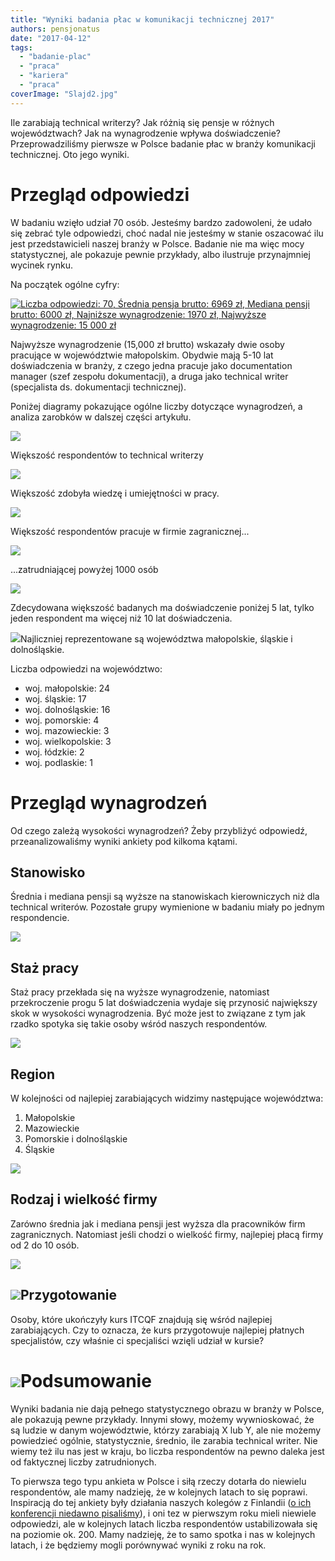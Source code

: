 ```yaml
---
title: "Wyniki badania płac w komunikacji technicznej 2017"
authors: pensjonatus
date: "2017-04-12"
tags:
  - "badanie-plac"
  - "praca"
  - "kariera"
  - "praca"
coverImage: "Slajd2.jpg"
---
```


Ile zarabiają technical writerzy? Jak różnią się pensje w różnych województwach?
Jak na wynagrodzenie wpływa doświadczenie? Przeprowadziliśmy pierwsze w Polsce
badanie płac w branży komunikacji technicznej. Oto jego wyniki.

# Przegląd odpowiedzi

W badaniu wzięło udział 70 osób. Jesteśmy bardzo zadowoleni, że udało się zebrać
tyle odpowiedzi, choć nadal nie jesteśmy w stanie oszacować ilu jest
przedstawicieli naszej branży w Polsce. Badanie nie ma więc mocy statystycznej,
ale pokazuje pewnie przykłady, albo ilustruje przynajmniej wycinek rynku.

Na początek ogólne cyfry:

[![Liczba odpowiedzi: 70, Średnia pensja brutto: 6969 zł, Mediana pensji brutto: 6000 zł, Najniższe wynagrodzenie: 1970 zł, Najwyższe wynagrodzenie: 15 000 zł](images/podsumowanie-ankiety.jpg)](http://techwriter.pl/wp-content/uploads/2017/04/podsumowanie-ankiety.jpg)

Najwyższe wynagrodzenie (15,000 zł brutto) wskazały dwie osoby pracujące w
województwie małopolskim. Obydwie mają 5-10 lat doświadczenia w branży, z czego
jedna pracuje jako documentation manager (szef zespołu dokumentacji), a druga
jako technical writer (specjalista ds. dokumentacji technicznej).

Poniżej diagramy pokazujące ogólne liczby dotyczące wynagrodzeń, a analiza
zarobków w dalszej części artykułu.

[![](images/stanowisko.gif)](http://techwriter.pl/wp-content/uploads/2017/04/stanowisko.gif)

Większość respondentów to technical writerzy

[![](images/przygotowanie.gif)](http://techwriter.pl/wp-content/uploads/2017/04/przygotowanie.gif)

Większość zdobyła wiedzę i umiejętności w pracy.

[![](images/rodzaj-firmy.gif)](http://techwriter.pl/wp-content/uploads/2017/04/rodzaj-firmy.gif)

Większość respondentów pracuje w firmie zagranicznej...

[![](images/wielkosc-firmy.gif)](http://techwriter.pl/wp-content/uploads/2017/04/wielkosc-firmy.gif)

...zatrudniającej powyżej 1000 osób

[![](images/staz.gif)](http://techwriter.pl/wp-content/uploads/2017/04/staz.gif)

Zdecydowana większość badanych ma doświadczenie poniżej 5 lat, tylko jeden
respondent ma więcej niż 10 lat doświadczenia.

[![](images/reprezentacja-województw.png)](http://techwriter.pl/wp-content/uploads/2017/04/reprezentacja-województw.png)Najliczniej
reprezentowane są województwa małopolskie, śląskie i dolnośląskie.

Liczba odpowiedzi na województwo:

- woj. małopolskie: 24
- woj. śląskie: 17
- woj. dolnośląskie: 16
- woj. pomorskie: 4
- woj. mazowieckie: 3
- woj. wielkopolskie: 3
- woj. łódzkie: 2
- woj. podlaskie: 1

# Przegląd wynagrodzeń

Od czego zależą wysokości wynagrodzeń? Żeby przybliżyć odpowiedź,
przeanalizowaliśmy wyniki ankiety pod kilkoma kątami.

## Stanowisko

Średnia i mediana pensji są wyższe na stanowiskach kierowniczych niż dla
technical writerów. Pozostałe grupy wymienione w badaniu miały po jednym
respondencie.

[![](images/stanowisko.png)](http://techwriter.pl/wp-content/uploads/2017/04/stanowisko.png)

## Staż pracy

Staż pracy przekłada się na wyższe wynagrodzenie, natomiast przekroczenie progu
5 lat doświadczenia wydaje się przynosić największy skok w wysokości
wynagrodzenia. Być może jest to związane z tym jak rzadko spotyka się takie
osoby wśród naszych respondentów.

[![](images/staz.png)](http://techwriter.pl/wp-content/uploads/2017/04/staz.png)

## Region

W kolejności od najlepiej zarabiających widzimy następujące województwa:

1. Małopolskie
2. Mazowieckie
3. Pomorskie i dolnośląskie
4. Śląskie

[![](images/wojewodztwo.png)](http://techwriter.pl/wp-content/uploads/2017/04/wojewodztwo.png)

## Rodzaj i wielkość firmy

Zarówno średnia jak i mediana pensji jest wyższa dla pracowników firm
zagranicznych. Natomiast jeśli chodzi o wielkość firmy, najlepiej płacą firmy od
2 do 10 osób.

[![](images/rodzaj-firmy.png)](http://techwriter.pl/wp-content/uploads/2017/04/rodzaj-firmy.png)

## [![](images/wielkosc-firmy.png)](http://techwriter.pl/wp-content/uploads/2017/04/wielkosc-firmy.png)Przygotowanie

Osoby, które ukończyły kurs ITCQF znajdują się wśród najlepiej zarabiających.
Czy to oznacza, że kurs przygotowuje najlepiej płatnych specjalistów, czy
właśnie ci specjaliści wzięli udział w kursie?

# [![](images/przygotowanie.png)](http://techwriter.pl/wp-content/uploads/2017/04/przygotowanie.png)Podsumowanie

Wyniki badania nie dają pełnego statystycznego obrazu w branży w Polsce, ale
pokazują pewne przykłady. Innymi słowy, możemy wywnioskować, że są ludzie w
danym województwie, którzy zarabiają X lub Y, ale nie możemy powiedzieć ogólnie,
statystycznie, średnio, ile zarabia technical writer. Nie wiemy też ilu nas jest
w kraju, bo liczba respondentów na pewno daleka jest od faktycznej liczby
zatrudnionych.

To pierwsza tego typu ankieta w Polsce i siłą rzeczy dotarła do niewielu
respondentów, ale mamy nadzieję, że w kolejnych latach to się poprawi.
Inspiracją do tej ankiety były działania naszych kolegów z Finlandii
([o ich konferencji niedawno pisaliśmy](http://techwriter.pl/tceurope-colloquium-2017/)),
i oni tez w pierwszym roku mieli niewiele odpowiedzi, ale w kolejnych latach
liczba respondentów ustabilizowała się na poziomie ok. 200. Mamy nadzieję, że to
samo spotka i nas w kolejnych latach, i że będziemy mogli porównywać wyniki z
roku na rok.
